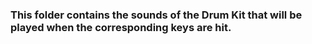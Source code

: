 ### This folder contains the sounds of the Drum Kit that will be played when the corresponding keys are hit.
